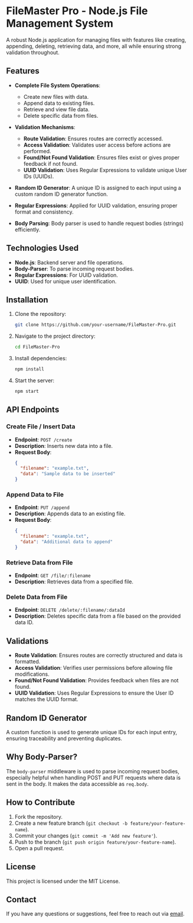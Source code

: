 # FileMaster Pro - Node.js File Management System

A robust Node.js application for managing files with features like creating, appending, deleting, retrieving data, and more, all while ensuring strong validation throughout.

## Features

- **Complete File System Operations**:
  - Create new files with data.
  - Append data to existing files.
  - Retrieve and view file data.
  - Delete specific data from files.
  
- **Validation Mechanisms**:
  - **Route Validation**: Ensures routes are correctly accessed.
  - **Access Validation**: Validates user access before actions are performed.
  - **Found/Not Found Validation**: Ensures files exist or gives proper feedback if not found.
  - **UUID Validation**: Uses Regular Expressions to validate unique User IDs (UUIDs).

- **Random ID Generator**: A unique ID is assigned to each input using a custom random ID generator function.

- **Regular Expressions**: Applied for UUID validation, ensuring proper format and consistency.

- **Body Parsing**: Body parser is used to handle request bodies (strings) efficiently.

## Technologies Used

- **Node.js**: Backend server and file operations.
- **Body-Parser**: To parse incoming request bodies.
- **Regular Expressions**: For UUID validation.
- **UUID**: Used for unique user identification.

## Installation

1. Clone the repository:

    ```bash
    git clone https://github.com/your-username/FileMaster-Pro.git
    ```

2. Navigate to the project directory:

    ```bash
    cd FileMaster-Pro
    ```

3. Install dependencies:

    ```bash
    npm install
    ```

4. Start the server:

    ```bash
    npm start
    ```

## API Endpoints

### Create File / Insert Data

- **Endpoint**: `POST /create`
- **Description**: Inserts new data into a file.
- **Request Body**:
    ```json
    {
      "filename": "example.txt",
      "data": "Sample data to be inserted"
    }
    ```

### Append Data to File

- **Endpoint**: `PUT /append`
- **Description**: Appends data to an existing file.
- **Request Body**:
    ```json
    {
      "filename": "example.txt",
      "data": "Additional data to append"
    }
    ```

### Retrieve Data from File

- **Endpoint**: `GET /file/:filename`
- **Description**: Retrieves data from a specified file.

### Delete Data from File

- **Endpoint**: `DELETE /delete/:filename/:dataId`
- **Description**: Deletes specific data from a file based on the provided data ID.

## Validations

- **Route Validation**: Ensures routes are correctly structured and data is formatted.
- **Access Validation**: Verifies user permissions before allowing file modifications.
- **Found/Not Found Validation**: Provides feedback when files are not found.
- **UUID Validation**: Uses Regular Expressions to ensure the User ID matches the UUID format.

## Random ID Generator

A custom function is used to generate unique IDs for each input entry, ensuring traceability and preventing duplicates.

## Why Body-Parser?

The `body-parser` middleware is used to parse incoming request bodies, especially helpful when handling POST and PUT requests where data is sent in the body. It makes the data accessible as `req.body`.

## How to Contribute

1. Fork the repository.
2. Create a new feature branch (`git checkout -b feature/your-feature-name`).
3. Commit your changes (`git commit -m 'Add new feature'`).
4. Push to the branch (`git push origin feature/your-feature-name`).
5. Open a pull request.

## License

This project is licensed under the MIT License.

## Contact

If you have any questions or suggestions, feel free to reach out via [email](mailto:webdeveloper.zakir152@gmail.com).
